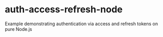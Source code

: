 # auth-access-refresh-node
Example demonstrating authentication via access and refresh tokens on pure Node.js
